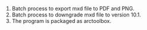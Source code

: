 1. Batch process to export mxd file to PDF and PNG.
2. Batch process to downgrade mxd file to version 10.1.
3. The program is packaged as arctoolbox.
